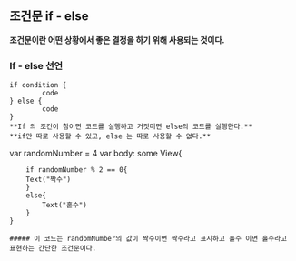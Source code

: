 ## 조건문 if - else 
**조건문이란 어떤 상황에서 좋은 결정을 하기 위해 사용되는 것이다.**

### If - else 선언
```
if condition {
		code
} else {
		code
}
**If 의 조건이 참이면 코드를 실행하고 거짓미면 else의 코드를 실행한다.**
**if만 따로 사용할 수 있고, else 는 따로 사용할 수 없다.**

```
  var randomNumber = 4
    var body: some View{
        
        if randomNumber % 2 == 0{
        Text("짝수")
        }
        else{
            Text("홀수")
        }
    }
```
##### 이 코드는 randomNumber의 값이 짝수이면 짝수라고 표시하고 홀수 이면 홀수라고 표현하는 간단한 조건문이다.
